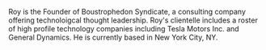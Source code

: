 Roy is the Founder of Boustrophedon Syndicate, a consulting company offering technoloigcal thought leadership. Roy's clientelle includes a roster of high profile technology companies including Tesla Motors Inc. and General Dynamics. He is currently based in New York City, NY.